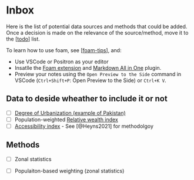 # Inbox

Here is the list of potential data sources and methods that could be added. 
Once a decision is made on the relevance of the source/method, move it to the [[todo]] list.

To learn how to use foam, see [[foam-tips]], and:
-   Use VSCode or Positron as your editor
-   Insatlle the [Foam extension](https://open-vsx.org/extension/foam/foam-vscode) and [Markdown All in One](https://marketplace.visualstudio.com/items?itemName=yzhang.markdown-all-in-one) plugin.
-   Preview your notes using the `Open Preview to the Side` command in VSCode (`Ctrl+Shift+P`: Open Preview to the Side) or `Ctrl+K V`.

## Data to deside wheather to include it or not

- [ ] [Degree of Urbanization (example of Pakistan)](https://github.com/worldbank/DoU_Urban/)
- [ ] Population-weighted [Relative wealth index](https://github.com/worldbank/RWI)
- [ ] [Accessibility index](https://github.com/worldbank/Accessibility_Index) - See [@Heyns2021] for methodolgoy

## Methods

- [ ] Zonal statistics
- [ ] Populaiton-based weighting (zonal statistics)


[//begin]: # "Autogenerated link references for markdown compatibility"
[todo]: todo.md "Todo"
[foam-tips]: foam-tips.md "Foam tips"
[//end]: # "Autogenerated link references"